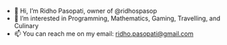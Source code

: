 - 👋 Hi, I’m Ridho Pasopati, owner of @ridhospasop
- 👀 I’m interested in Programming, Mathematics, Gaming, Travelling, and Culinary
- 📫 You can reach me on my email: ridho.pasopati@gmail.com

<!---
ridhospasop/ridhospasop is a ✨ special ✨ repository because its `README.md` (this file) appears on your GitHub profile.
You can click the Preview link to take a look at your changes.
--->
